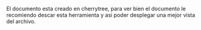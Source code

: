 El documento esta creado en cherrytree, para ver bien el documento le recomiendo descar esta herramienta y asi poder desplegar una mejor vista del archivo.
